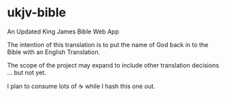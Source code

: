 # ukjv-bible
An Updated King James Bible Web App

The intention of this translation is to put the name of God back in to the Bible with an English Translation.

The scope of the project may expand to include other translation decisions ... but not yet.

I plan to consume lots of :coffee: while I hash this one out.
